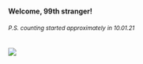 #### Welcome, 99th stranger!

###### <sup>P.S. counting started approximately in 10.01.21</sup>

<img src="https://kraftwerk28.pp.ua/vcnt.png"></img>
